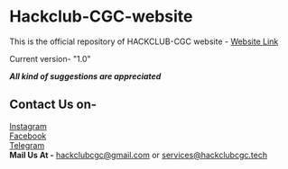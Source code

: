 # Hackclub-CGC-website

This is the official repository of
HACKCLUB-CGC website - <a href = "https://hackclubcgc.tech ">Website Link</a><br> 


Current version- "1.0"

***All kind of suggestions are appreciated***


## Contact Us on-

<a href = "https://www.instagram.com/hackclubcgc/ ">Instagram</a><br>
<a href = "https://www.facebook.com/Hackclub-CGC-108265361022351/">Facebook</a> <br>
<a href = "https://t.me/joinchat/OfRcaUY2Qrnze53bH9wRtw "/>Telegram </a><br>
 **Mail Us At -** hackclubcgc@gmail.com or services@hackclubcgc.tech

